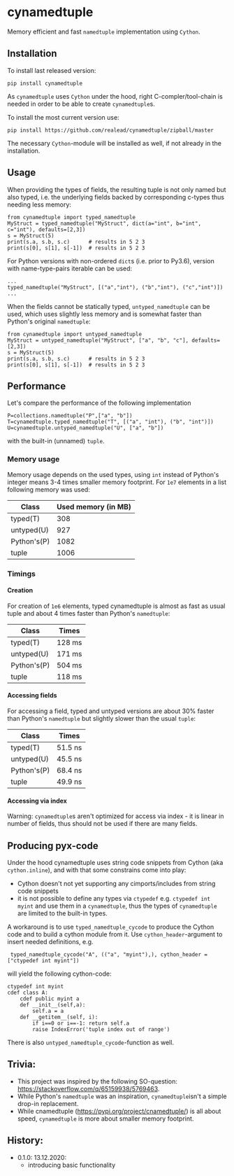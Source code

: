 # cynamedtuple

Memory efficient and fast `namedtuple` implementation using `Cython`.

## Installation

To install last released version:

    pip install cynamedtuple

As `cynamedtuple` uses `Cython` under the hood, right C-compler/tool-chain is needed in order to be able to create `cynamedtuple`s.

To install the most current version use:

    pip install https://github.com/realead/cynamedtuple/zipball/master

The necessary `Cython`-module will be installed as well, if not already in the installation.


## Usage

When providing the types of fields, the resulting tuple is not only named but also typed, i.e. the underlying fields backed by corresponding c-types thus needing less memory:

    from cynamedtuple import typed_namedtuple
    MyStruct = typed_namedtuple("MyStruct", dict(a="int", b="int", c="int"), defaults=[2,3])
    s = MyStruct(5)
    print(s.a, s.b, s.c)      # results in 5 2 3
    print(s[0], s[1], s[-1])  # results in 5 2 3

For Python versions with non-ordered `dict`s (i.e. prior to Py3.6), version with name-type-pairs iterable can be used:

    ...
    typed_namedtuple("MyStruct", [("a","int"), ("b","int"), ("c","int")])
    ...


When the fields cannot be statically typed, `untyped_namedtuple` can be used, which uses slightly less memory and is somewhat faster than Python's original `namedtuple`:

    from cynamedtuple import untyped_namedtuple
    MyStruct = untyped_namedtuple("MyStruct", ["a", "b", "c"], defaults=[2,3])
    s = MyStruct(5)
    print(s.a, s.b, s.c)      # results in 5 2 3
    print(s[0], s[1], s[-1])  # results in 5 2 3


## Performance

Let's compare the performance of the following implementation

    P=collections.namedtuple("P",["a", "b"])
    T=cynamedtuple.typed_namedtuple("T", [("a", "int"), ("b", "int")])
    U=cynamedtuple.untyped_namedtuple("U", ["a", "b"])

with the built-in (unnamed) `tuple`.

### Memory usage

Memory usage depends on the used types, using `int` instead of Python's integer means 3-4 times smaller memory footprint. For `1e7` elements in a list following memory was used:

| Class     | Used memory (in MB)|
|-----------|--------------------|
|typed(T)   |         308        |
|untyped(U) |         927        |
|Python's(P)|        1082        |
|tuple      |        1006        |


### Timings

#### Creation

For creation of `1e6` elements, typed cynamedtuple is almost as fast as usual tuple and about 4 times faster than Python's `namedtuple`:

| Class      |        Times       |
|------------|--------------------|
|typed(T)    |       128 ms       |
|untyped(U)  |       171 ms       |
|Python's(P) |       504 ms       |
|tuple       |       118 ms       |


#### Accessing fields

For accessing a field, typed and untyped versions are about 30% faster than Python's `namedtuple` but slightly slower than the usual `tuple`:

| Class     |        Times       |
|-----------|--------------------|
|typed(T)   |       51.5 ns      |
|untyped(U) |       45.5 ns      |
|Python's(P)|       68.4 ns      |
|tuple      |       49.9 ns      |


#### Accessing via index

Warning: `cynamedtuple`s aren't optimized for access via index - it is linear in number of fields, thus should not be used if there are many fields.


## Producing pyx-code

Under the hood cynamedtuple uses string code snippets from Cython (aka `cython.inline`), and with that some constrains come into play:

  * Cython doesn't not yet supporting any cimports/includes from string code snippets
  * it is not possible to define any types via `ctypedef` e.g. `ctypedef int myint` and use them in a `cynamedtuple`, thus the types of `cynamedtuple` are limited to the built-in types.

A workaround is to use `typed_namedtuple_cycode` to produce the Cython code and to build a cython module from it. Use `cython_header`-argument to insert needed definitions, e.g.

     typed_namedtuple_cycode("A", (("a", "myint"),), cython_header = ["ctypedef int myint"])

will yield the following cython-code:

    ctypedef int myint
    cdef class A:
        cdef public myint a
        def __init__(self,a):
            self.a = a
        def __getitem__(self, i):
            if i==0 or i==-1: return self.a
            raise IndexError('tuple index out of range')

There is also `untyped_namedtuple_cycode`-function as well.


## Trivia:

  * This project was inspired by the following SO-question: https://stackoverflow.com/q/65159938/5769463.
  * While Python's `namedtuple` was an inspiration, `cynamedtuple`isn't a simple drop-in replacement.
  * While cnamedtuple (https://pypi.org/project/cnamedtuple/) is all about speed, `cynamedtuple` is more about smaller memory footprint.


## History:

   *  0.1.0: 13.12.2020:
       * introducing basic functionality
